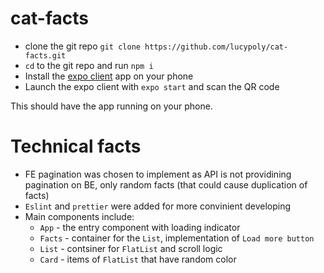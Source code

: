 # cat-facts


* clone the git repo `git clone https://github.com/lucypoly/cat-facts.git`
* `cd` to the git repo and run `npm i`
* Install the [expo client](https://play.google.com/store/apps/details?id=host.exp.exponent&referrer=www) app on your phone
* Launch the expo client with `expo start` and scan the QR code

This should have the app running on your phone.



# Technical facts
* FE pagination was chosen to implement as API is not providining pagination on BE, only random facts (that could cause duplication of facts)
* `Eslint` and `prettier` were added for more convinient developing
* Main components include: 
  - `App` - the entry component with loading indicator
  - `Facts` - container for the `List`, implementation of `Load more button`
  - `List` - contsiner for `FlatList` and scroll logic
  - `Card` - items of `FlatList` that have random color
